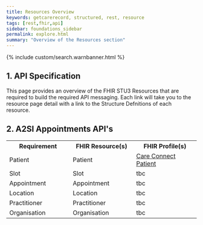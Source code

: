 ```yaml
---
title: Resources Overview
keywords: getcarerecord, structured, rest, resource
tags: [rest,fhir,api]
sidebar: foundations_sidebar
permalink: explore.html
summary: "Overview of the Resources section"
---
```


{% include custom/search.warnbanner.html %}

## 1. API Specification ##

This page provides an overview of the FHIR STU3 Resources that are required to build the required API messaging. Each link will take you to the resource page detail with a link to the Structure Defnitions of each resource.

## 2. A2SI Appointments API's ###

<table style="min-width:100%;width:100%">
<tr id="clinical">
<th style="width:33%;">Requirement</th>
<th style="width:33%;">FHIR Resource(s)</th>
<th style="width:33%;">FHIR Profile(s)</th>
</tr>
<tr>
<td>Patient</td>
<td>Patient</td>
<td><a href="api_eol_entity_patient.html">Care Connect Patient</a></td>
</tr>
<tr>
<td>Slot</td>
<td>Slot</td>
<td>tbc</td>
</tr>
<tr>
<td>Appointment</td>
<td>Appointment</td>
<td>tbc</td>
</tr>
<tr>
<td>Location</td>
<td>Location</td>
<td>tbc</td>
</tr>
<tr>
<td>Practitioner</td>
<td>Practitioner</td>
<td>tbc</td>
</tr>
<tr>
<td>Organisation</td>
<td>Organisation</td>
<td>tbc</td>
</tr>
</table>